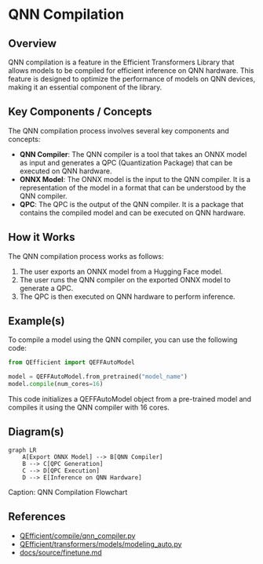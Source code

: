 # QNN Compilation
## Overview
QNN compilation is a feature in the Efficient Transformers Library that allows models to be compiled for efficient inference on QNN hardware. This feature is designed to optimize the performance of models on QNN devices, making it an essential component of the library.

## Key Components / Concepts
The QNN compilation process involves several key components and concepts:

*   **QNN Compiler**: The QNN compiler is a tool that takes an ONNX model as input and generates a QPC (Quantization Package) that can be executed on QNN hardware.
*   **ONNX Model**: The ONNX model is the input to the QNN compiler. It is a representation of the model in a format that can be understood by the QNN compiler.
*   **QPC**: The QPC is the output of the QNN compiler. It is a package that contains the compiled model and can be executed on QNN hardware.

## How it Works
The QNN compilation process works as follows:

1.  The user exports an ONNX model from a Hugging Face model.
2.  The user runs the QNN compiler on the exported ONNX model to generate a QPC.
3.  The QPC is then executed on QNN hardware to perform inference.

## Example(s)
To compile a model using the QNN compiler, you can use the following code:
```python
from QEfficient import QEFFAutoModel

model = QEFFAutoModel.from_pretrained("model_name")
model.compile(num_cores=16)
```
This code initializes a QEFFAutoModel object from a pre-trained model and compiles it using the QNN compiler with 16 cores.

## Diagram(s)
```mermaid
graph LR
    A[Export ONNX Model] --> B[QNN Compiler]
    B --> C[QPC Generation]
    C --> D[QPC Execution]
    D --> E[Inference on QNN Hardware]
```
Caption: QNN Compilation Flowchart

## References
*   [QEfficient/compile/qnn_compiler.py](QEfficient/compile/qnn_compiler.py)
*   [QEfficient/transformers/models/modeling_auto.py](QEfficient/transformers/models/modeling_auto.py)
*   [docs/source/finetune.md](docs/source/finetune.md)